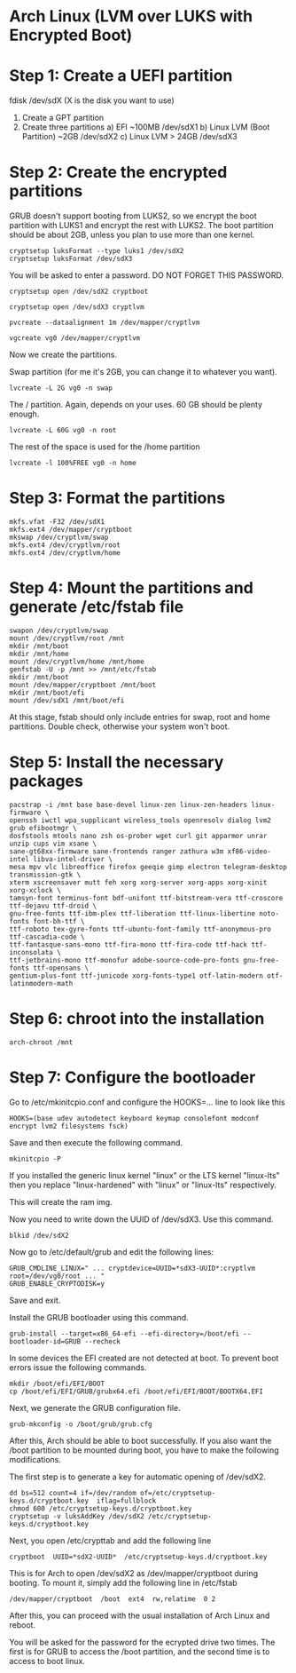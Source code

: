 # Arch Linux (LVM over LUKS with Encrypted Boot)

# Step 1: Create a UEFI partition

fdisk /dev/sdX  (X is the disk you want to use)

1. Create a GPT partition
2. Create three partitions
  a) EFI ~100MB                       /dev/sdX1
  b) Linux LVM (Boot Partition) ~2GB  /dev/sdX2 
   c) Linux LVM > 24GB                 /dev/sdX3

# Step 2: Create the encrypted partitions

GRUB doesn't support booting from LUKS2, so we encrypt the boot partition
with LUKS1 and encrypt the rest with LUKS2. The boot partition should be 
about 2GB, unless you plan to use more than one kernel.

```
cryptsetup luksFormat --type luks1 /dev/sdX2
cryptsetup luksFormat /dev/sdX3
```

You will be asked to enter a password. DO NOT FORGET THIS PASSWORD.

```
cryptsetup open /dev/sdX2 cryptboot

cryptsetup open /dev/sdX3 cryptlvm

pvcreate --dataalignment 1m /dev/mapper/cryptlvm

vgcreate vg0 /dev/mapper/cryptlvm
```

Now we create the partitions.

Swap partition (for me it's 2GB, you can change it to whatever you want).

```
lvcreate -L 2G vg0 -n swap   
```
The / partition. Again, depends on your uses. 60 GB should be plenty enough.

```
lvcreate -L 60G vg0 -n root
```

The rest of the space is used for the /home partition

```
lvcreate -l 100%FREE vg0 -n home
```

# Step 3: Format the partitions

```
mkfs.vfat -F32 /dev/sdX1
mkfs.ext4 /dev/mapper/cryptboot
mkswap /dev/cryptlvm/swap
mkfs.ext4 /dev/cryptlvm/root
mkfs.ext4 /dev/cryptlvm/home
```

# Step 4: Mount the partitions and generate /etc/fstab file

```
swapon /dev/cryptlvm/swap
mount /dev/cryptlvm/root /mnt
mkdir /mnt/boot
mkdir /mnt/home 
mount /dev/cryptlvm/home /mnt/home
genfstab -U -p /mnt >> /mnt/etc/fstab
mkdir /mnt/boot
mount /dev/mapper/cryptboot /mnt/boot
mkdir /mnt/boot/efi
mount /dev/sdX1 /mnt/boot/efi
```
At this stage, fstab should only include entries for swap, root and home partitions.
Double check, otherwise your system won't boot. 

# Step 5: Install the necessary packages

```
pacstrap -i /mnt base base-devel linux-zen linux-zen-headers linux-firmware \
openssh iwctl wpa_supplicant wireless_tools openresolv dialog lvm2 grub efibootmgr \
dosfstools mtools nano zsh os-prober wget curl git apparmor unrar unzip cups vim xsane \
sane-gt68xx-firmware sane-frontends ranger zathura w3m xf86-video-intel libva-intel-driver \
mesa mpv vlc libreoffice firefox geeqie gimp electron telegram-desktop transmission-gtk \
xterm xscreensaver mutt feh xorg xorg-server xorg-apps xorg-xinit xorg-xclock \
tamsyn-font terminus-font bdf-unifont ttf-bitstream-vera ttf-croscore ttf-dejavu ttf-droid \
gnu-free-fonts ttf-ibm-plex ttf-liberation ttf-linux-libertine noto-fonts font-bh-ttf \
ttf-roboto tex-gyre-fonts ttf-ubuntu-font-family ttf-anonymous-pro ttf-cascadia-code \
ttf-fantasque-sans-mono ttf-fira-mono ttf-fira-code ttf-hack ttf-inconsolata \
ttf-jetbrains-mono ttf-monofur adobe-source-code-pro-fonts gnu-free-fonts ttf-opensans \
gentium-plus-font ttf-junicode xorg-fonts-type1 otf-latin-modern otf-latinmodern-math
```

# Step 6: chroot into the installation

```
arch-chroot /mnt
```

# Step 7: Configure the bootloader

Go to /etc/mkinitcpio.conf and configure the HOOKS=... line to look like this

```
HOOKS=(base udev autodetect keyboard keymap consolefont modconf encrypt lvm2 filesystems fsck)
```

Save and then execute the following command.

```
mkinitcpio -P
```

If you installed the generic linux kernel "linux" or the LTS kernel "linux-lts" then you replace
"linux-hardened" with "linux" or "linux-lts" respectively.

This will create the ram img. 

Now you need to write down the UUID of /dev/sdX3. Use this command.

```
blkid /dev/sdX2
```

Now go to /etc/default/grub and edit the following lines:

```
GRUB_CMDLINE_LINUX=" ... cryptdevice=UUID=*sdX3-UUID*:cryptlvm root=/dev/vg0/root ... "
GRUB_ENABLE_CRYPTODISK=y
```

Save and exit. 

Install the GRUB bootloader using this command.

```
grub-install --target=x86_64-efi --efi-directory=/boot/efi --bootloader-id=GRUB --recheck
```

In some devices the EFI created are not detected at boot. To prevent boot errors issue
the following commands.

```
mkdir /boot/efi/EFI/BOOT
cp /boot/efi/EFI/GRUB/grubx64.efi /boot/efi/EFI/BOOT/BOOTX64.EFI
```

Next, we generate the GRUB configuration file.

```
grub-mkconfig -o /boot/grub/grub.cfg
```
After this, Arch should be able to boot successfully. If you also want the /boot partition
to be mounted during boot, you have to make the following modifications. 

The first step is to generate a key for automatic opening of /dev/sdX2.

```
dd bs=512 count=4 if=/dev/random of=/etc/cryptsetup-keys.d/cryptboot.key  iflag=fullblock
chmod 600 /etc/cryptsetup-keys.d/cryptboot.key
cryptsetup -v luksAddKey /dev/sdX2 /etc/cryptsetup-keys.d/cryptboot.key
```

Next, you open /etc/crypttab and add the following line 
```
cryptboot  UUID=*sdX2-UUID*  /etc/cryptsetup-keys.d/cryptboot.key
```
This is for Arch to open /dev/sdX2 as /dev/mapper/cryptboot during booting. To mount it, 
simply add the following line in /etc/fstab
```
/dev/mapper/cryptboot  /boot  ext4  rw,relatime  0 2
```

After this, you can proceed with the usual installation of Arch Linux and reboot. 

You will be asked for the password for the ecrypted drive two times. The first is for GRUB
to access the /boot partition, and the second time is to access to boot linux. 
